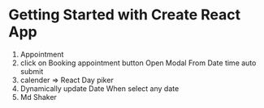 # Getting Started with Create React App

1. Appointment 
2. click on Booking appointment button Open Modal From Date time auto submit
3. calender => React Day piker
4. Dynamically update Date When select any date
5. Md Shaker
